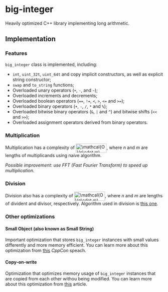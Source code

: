 # big-integer
Heavily optimized C++ library implementing long arithmetic.

## Implementation

### Features
`big_integer` class is implemented, including:
- `int`, `uint_32t`, `uint_64t` and copy implicit
 constructors, as well as explicit string constructor;
- `swap` and `to_string` functions;
- Overloaded unary operators (`+`, `-`, and `~`);
- Overloaded increments and decrements;
- Overloaded boolean operators (`==`, `!=`, `<`, `>`, `<=` and `>=`);
- Overloaded binary operators (`+`, `-`, `/`, `*` and `%`);
- Overloaded bitwise binary operators (`&`, `|` and `^`) and bitwise shifts (`<<` and `>>`);
- Overloaded assignment operators derived from binary operators.

### Multiplication
Multiplication has a complexity of <img src="https://bit.ly/2SPfBnK" align="center" border="0" alt="\mathcal{O}(n\cdot m)" width="98" height="29" />,
where _n_ and _m_ are lengths of multiplicands using naive algorithm.

_Possible improvement: use FFT (Fast Fourier Transform) to speed up multiplication._

### Division
Division also has a complexity of <img src="https://bit.ly/2SPfBnK" align="center" border="0" alt="\mathcal{O}(n\cdot m)" width="98" height="29" />, 
where _n_ and _m_ are lengths of divident and divisor, respectively. Algorithm used in
division is [this one](http://surface.syr.edu/cgi/viewcontent.cgi?article=1162&context=eecs_techreports).

### Other optimizations
#### Small Object (also known as Small String)
Important optimization that stores `big_integer` instances with small values
differently and more memory efficient. You can learn more about this optimization
from [this](https://blogs.msmvps.com/gdicanio/2016/11/17/the-small-string-optimization/) *CppCon* speach.

#### Copy-on-write 
Optimization that optimizes memory usage of `big_integer` instances that are copied from each other
withou being modified. You can learn more about this optimization from [this](https://en.wikipedia.org/wiki/Copy-on-write) article.